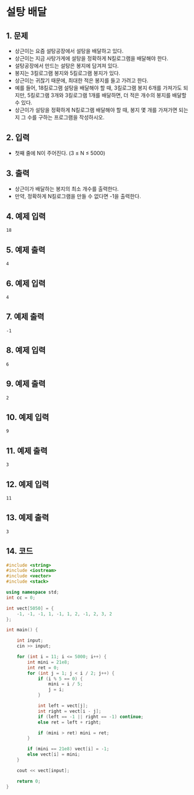 # 설탕 배달

## 1. 문제
- 상근이는 요즘 설탕공장에서 설탕을 배달하고 있다.
- 상근이는 지금 사탕가게에 설탕을 정확하게 N킬로그램을 배달해야 한다.
- 설탕공장에서 만드는 설탕은 봉지에 담겨져 있다.
- 봉지는 3킬로그램 봉지와 5킬로그램 봉지가 있다.
- 상근이는 귀찮기 때문에, 최대한 적은 봉지를 들고 가려고 한다.
- 예를 들어, 18킬로그램 설탕을 배달해야 할 때, 3킬로그램 봉지 6개를 가져가도 되지만, 5킬로그램 3개와 3킬로그램 1개를 배달하면, 더 적은 개수의 봉지를 배달할 수 있다.
- 상근이가 설탕을 정확하게 N킬로그램 배달해야 할 때, 봉지 몇 개를 가져가면 되는지 그 수를 구하는 프로그램을 작성하시오.

## 2. 입력
- 첫째 줄에 N이 주어진다. (3 ≤ N ≤ 5000)

## 3. 출력
- 상근이가 배달하는 봉지의 최소 개수를 출력한다.
- 만약, 정확하게 N킬로그램을 만들 수 없다면 -1을 출력한다.

## 4. 예제 입력
```
18
```

## 5. 예제 출력
```
4
```

## 6. 예제 입력

```
4
```

## 7. 예제 출력

```
-1
```

## 8. 예제 입력

```
6
```

## 9. 예제 출력

```
2
```

## 10. 예제 입력

```
9
```

## 11. 예제 출력

```
3
```

## 12. 예제 입력

```
11
```

## 13. 예제 출력

```
3
```

## 14. 코드

```c++
#include <string>
#include <iostream>
#include <vector>
#include <stack>

using namespace std;
int cc = 0;

int vect[5050] = {
    -1, -1, -1, 1, -1, 1, 2, -1, 2, 3, 2
};

int main() {

    int input;
    cin >> input;

    for (int i = 11; i <= 5000; i++) {
        int mini = 21e8;
        int ret = 0;
        for (int j = 1; j < i / 2; j++) {
            if (i % 5 == 0) {
                mini = i / 5;
                j = i;
            }

            int left = vect[j];
            int right = vect[i - j];
            if (left == -1 || right == -1) continue;
            else ret = left + right;

            if (mini > ret) mini = ret;
        }

        if (mini == 21e8) vect[i] = -1;
        else vect[i] = mini;
    }

    cout << vect[input];

    return 0;
}
```
